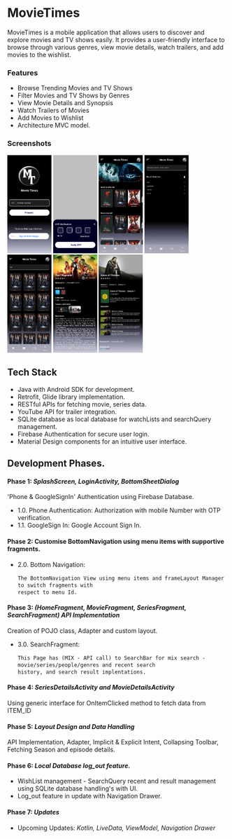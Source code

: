 # MovieTimes

MovieTimes is a mobile application that allows users to discover and explore movies and TV shows easily. It provides a user-friendly interface to browse through various genres, view movie details, watch trailers, and add movies to the wishlist.

### Features
  
- Browse Trending Movies and TV Shows
- Filter Movies and TV Shows by Genres
- View Movie Details and Synopsis
- Watch Trailers of Movies
- Add Movies to Wishlist
- Architecture MVC model.

### Screenshots

<img src="img.png" width="20%" height="20%"> <img src="img_1.png" width="20%" height="20%"> <img src="img_2.png" width="20%" height="20%"> <img src="img_3.png" width="20%" height="20%"> <img src="img_4.png" width="20%" height="20%"> <img src="img_5.png" width="20%" height="20%"> <img src="img_6.png" width="20%" height="20%">
    

## Tech Stack
- Java with Android SDK for development.
- Retrofit, Glide library implementation.
- RESTful APIs for fetching movie, series data.
- YouTube API for trailer integration.
- SQLite database as local database for watchLists and searchQuery management.
- Firebase Authentication for secure user login.
- Material Design components for an intuitive user interface.


## Development Phases.

#### Phase 1: *SplashScreen, LoginActivity, BottomSheetDialog*


'Phone & GoogleSignIn' Authentication using Firebase Database.

* 1.0. Phone Authentication: Authorization with mobile Number with OTP verification. 
* 1.1. GoogleSign In: Google Account Sign In.


#### Phase 2: Customise **BottomNavigation** using menu items with supportive fragments.

* 2.0. Bottom Navigation:

      The BottomNavigation View using menu items and frameLayout Manager to switch fragments with
      respect to menu Id.


#### Phase 3: _(HomeFragment, MovieFragment, SeriesFragment, SearchFragment)_ *API Implementation*


Creation of POJO class, Adapter and custom layout. 

* 3.0. SearchFragment:

      This Page has (MIX - API call) to SearchBar for mix search - movie/series/people/genres and recent search
      history, and search result implentations.


#### Phase 4: *SeriesDetailsActivity and MovieDetailsActivity*
    

Using generic interface for OnItemClicked method to fetch data from ITEM_ID


#### Phase 5: _*Layout Design and Data Handling*_
    

API Implementation, Adapter, Implicit & Explicit Intent, Collapsing Toolbar, Fetching Season and episode details.


#### Phase 6: *Local Database  log_out feature.*

* WishList management - SearchQuery recent and result management using SQLite database handling's with UI.
* Log_out feature in update with Navigation Drawer.


#### Phase 7: *Updates*

* Upcoming Updates: *Kotlin, LiveData, ViewModel, Navigation Drawer*
